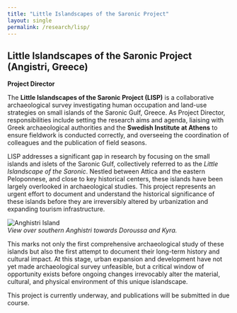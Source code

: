 ```yaml
---
title: "Little Islandscapes of the Saronic Project"
layout: single
permalink: /research/lisp/
---
```


## Little Islandscapes of the Saronic Project (Angistri, Greece)  
**Project Director**  

The **Little Islandscapes of the Saronic Project (LISP)** is a collaborative archaeological survey investigating human occupation and land-use strategies on small islands of the Saronic Gulf, Greece. As Project Director, responsibilities include setting the research aims and agenda, liaising with Greek archaeological authorities and the **Swedish Institute at Athens** to ensure fieldwork is conducted correctly, and overseeing the coordination of colleagues and the publication of field seasons.

LISP addresses a significant gap in research by focusing on the small islands and islets of the Saronic Gulf, collectively referred to as the *Little Islandscape of the Saronic*. Nestled between Attica and the eastern Peloponnese, and close to key historical centers, these islands have been largely overlooked in archaeological studies. This project represents an urgent effort to document and understand the historical significance of these islands before they are irreversibly altered by urbanization and expanding tourism infrastructure.

![Anghistri Island](/assets/anghistri.jpg)  
*View over southern Anghistri towards Doroussa and Kyra.*


This marks not only the first comprehensive archaeological study of these islands but also the first attempt to document their long-term history and cultural impact. At this stage, urban expansion and development have not yet made archaeological survey unfeasible, but a critical window of opportunity exists before ongoing changes irrevocably alter the material, cultural, and physical environment of this unique islandscape.

This project is currently underway, and publications will be submitted in due course.
